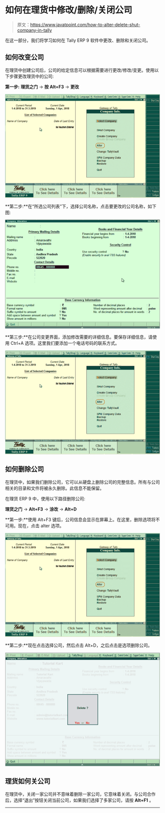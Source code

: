 # 如何在理货中修改/删除/关闭公司

> 原文：<https://www.javatpoint.com/how-to-alter-delete-shut-company-in-tally>

在这一部分，我们将学习如何在 Tally ERP 9 软件中更改、删除和关闭公司。

## 如何改变公司

在理货中创建公司后，公司的给定信息可以根据需要进行更改/修改/变更。使用以下步骤更改理货中的公司:

**第一步:** **理货之门** → **按 Alt+F3** → **更改**

![How to Alter/ Delete/ Shut Company in Tally](img/ab07e90a1a36fb15539ae3b7872a631d.png)

**第二步:**在“所选公司列表”下，选择公司名称，点击要更改的公司名称，如下图:

![How to Alter/ Delete/ Shut Company in Tally](img/a3ab327ff7373b576d6b11ce8dca7f94.png)

**第三步:**在公司变更界面，添加修改需要的详细信息。要保存详细信息，请使用 Ctrl+A 选项。这里我们要添加一个电话号码的联系方式。

![How to Alter/ Delete/ Shut Company in Tally](img/18b75ebe2144700207ca13d23965df24.png)

## 如何删除公司

在理货中，如果我们删除公司，它可以从硬盘上删除公司的完整信息。所有与公司相关的目录和文件将被永久删除。此信息不能保留。

在理货 ERP 9 中，使用以下路径删除公司:

**理货之门** → **Alt+F3** → **涂改** → **Alt+D**

**第一步:**使用 Alt+F3 键后，公司信息会显示在屏幕上。在这里，删除选项将不可用。现在，点击 alter 选项。

![How to Alter/ Delete/ Shut Company in Tally](img/7bd0476379afe6952fff0eaedd0bd3e6.png)

**第二步:**现在点击选择公司，然后点击 Alt+D，之后点击是选项删除公司。

![How to Alter/ Delete/ Shut Company in Tally](img/866f5488a5a9aa4a291e1fef55fe7037.png)

## 理货如何关公司

在理货中，关闭一家公司并不意味着删除一家公司，它意味着关闭。与公司合作后，选择“退出”按钮关闭当前公司，如果我们选择了多家公司，请按 **Alt+F1** 。

* * *